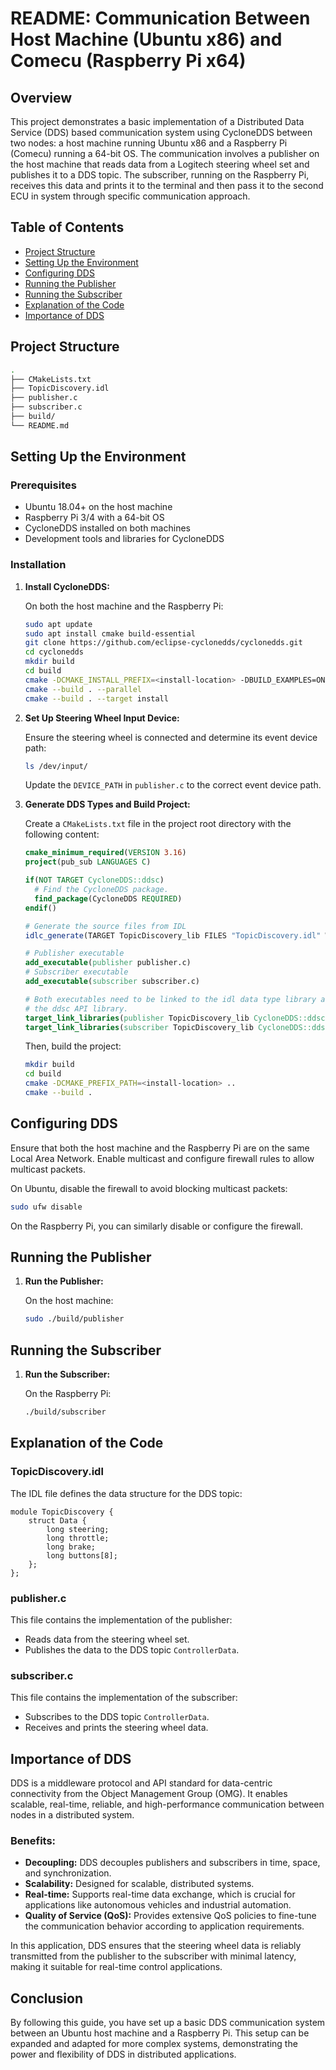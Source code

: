 # README: Communication Between Host Machine (Ubuntu x86) and Comecu (Raspberry Pi x64)

## Overview

This project demonstrates a basic implementation of a Distributed Data Service (DDS) based communication system using CycloneDDS between two nodes: a host machine running Ubuntu x86 and a Raspberry Pi (Comecu) running a 64-bit OS. The communication involves a publisher on the host machine that reads data from a Logitech steering wheel set and publishes it to a DDS topic. The subscriber, running on the Raspberry Pi, receives this data and prints it to the terminal and then pass it to the second ECU in system through specific communication approach.

## Table of Contents

- [Project Structure](#project-structure)
- [Setting Up the Environment](#setting-up-the-environment)
- [Configuring DDS](#configuring-dds)
- [Running the Publisher](#running-the-publisher)
- [Running the Subscriber](#running-the-subscriber)
- [Explanation of the Code](#explanation-of-the-code)
- [Importance of DDS](#importance-of-dds)

## Project Structure

```bash
.
├── CMakeLists.txt
├── TopicDiscovery.idl
├── publisher.c
├── subscriber.c
├── build/
└── README.md
```



## Setting Up the Environment

### Prerequisites

- Ubuntu 18.04+ on the host machine
- Raspberry Pi 3/4 with a 64-bit OS
- CycloneDDS installed on both machines
- Development tools and libraries for CycloneDDS

### Installation

1. **Install CycloneDDS:**

   On both the host machine and the Raspberry Pi:

   ```bash
   sudo apt update
   sudo apt install cmake build-essential
   git clone https://github.com/eclipse-cyclonedds/cyclonedds.git
   cd cyclonedds
   mkdir build
   cd build
   cmake -DCMAKE_INSTALL_PREFIX=<install-location> -DBUILD_EXAMPLES=ON ..
   cmake --build . --parallel
   cmake --build . --target install
   ```

   

2. **Set Up Steering Wheel Input Device:**

   Ensure the steering wheel is connected and determine its event device path:

   ```bash
   ls /dev/input/
   ```

   Update the `DEVICE_PATH` in `publisher.c` to the correct event device path.

   

3. **Generate DDS Types and Build Project:**

   Create a `CMakeLists.txt` file in the project root directory with the following content:

   ```cmake
   cmake_minimum_required(VERSION 3.16)
   project(pub_sub LANGUAGES C)
   
   if(NOT TARGET CycloneDDS::ddsc)
     # Find the CycloneDDS package.
     find_package(CycloneDDS REQUIRED)
   endif()
   
   # Generate the source files from IDL
   idlc_generate(TARGET TopicDiscovery_lib FILES "TopicDiscovery.idl" WARNINGS no-implicit-extensibility)
   
   # Publisher executable
   add_executable(publisher publisher.c)
   # Subscriber executable
   add_executable(subscriber subscriber.c)
   
   # Both executables need to be linked to the idl data type library and
   # the ddsc API library.
   target_link_libraries(publisher TopicDiscovery_lib CycloneDDS::ddsc)
   target_link_libraries(subscriber TopicDiscovery_lib CycloneDDS::ddsc)
   ```

   Then, build the project:

   ```bash
   mkdir build
   cd build
   cmake -DCMAKE_PREFIX_PATH=<install-location> ..
   cmake --build .
   ```

## Configuring DDS

Ensure that both the host machine and the Raspberry Pi are on the same Local Area Network. Enable multicast and configure firewall rules to allow multicast packets.

On Ubuntu, disable the firewall to avoid blocking multicast packets:

```bash
sudo ufw disable
```

On the Raspberry Pi, you can similarly disable or configure the firewall.

## Running the Publisher

1. **Run the Publisher:**

   On the host machine:

   ```bash
   sudo ./build/publisher
   ```

## Running the Subscriber

1. **Run the Subscriber:**

   On the Raspberry Pi:

   ```bash
   ./build/subscriber
   ```

## Explanation of the Code

### TopicDiscovery.idl

The IDL file defines the data structure for the DDS topic:

```idl
module TopicDiscovery {
    struct Data {
        long steering;
        long throttle;
        long brake;
        long buttons[8];
    };
};
```

### publisher.c

This file contains the implementation of the publisher:

- Reads data from the steering wheel set.
- Publishes the data to the DDS topic `ControllerData`.

### subscriber.c

This file contains the implementation of the subscriber:

- Subscribes to the DDS topic `ControllerData`.
- Receives and prints the steering wheel data.

## Importance of DDS

DDS is a middleware protocol and API standard for data-centric connectivity from the Object Management Group (OMG). It enables scalable, real-time, reliable, and high-performance communication between nodes in a distributed system.

### Benefits:

- **Decoupling:** DDS decouples publishers and subscribers in time, space, and synchronization.
- **Scalability:** Designed for scalable, distributed systems.
- **Real-time:** Supports real-time data exchange, which is crucial for applications like autonomous vehicles and industrial automation.
- **Quality of Service (QoS):** Provides extensive QoS policies to fine-tune the communication behavior according to application requirements.

In this application, DDS ensures that the steering wheel data is reliably transmitted from the publisher to the subscriber with minimal latency, making it suitable for real-time control applications.

## Conclusion

By following this guide, you have set up a basic DDS communication system between an Ubuntu host machine and a Raspberry Pi. This setup can be expanded and adapted for more complex systems, demonstrating the power and flexibility of DDS in distributed applications.
